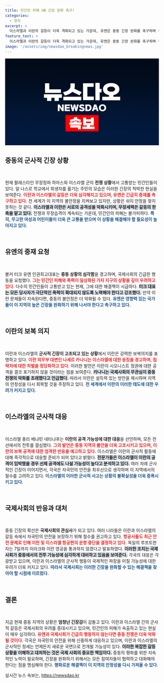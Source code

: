 ```yaml
---
title: 민간인 피해 UN 긴장 완화 촉구!
categories:
  - 정치
excerpt: >
  이스라엘과 이란의 갈등이 더욱 격화되고 있는 가운데, 유엔은 중동 긴장 완화를 촉구하며 국제사회의 행동을 요청했다. 이란은 이스라엘에 대한 보복 의지를 피력하고, 이스라엘은 선제 공격 가능성을 시사하며 상황이 급박하게 돌아가고 있다.
feature_text: >
  이스라엘과 이란의 갈등이 더욱 격화되고 있는 가운데, 유엔은 중동 긴장 완화를 촉구하며 국제사회의 행동을 요청했다. 이란은 이스라엘에 대한 보복 의지를 피력하고, 이스라엘은 선제 공격 가능성을 시사하며 상황이 급박하게 돌아가고 있다.
image: '/assets/img/newsdao_breakingnews.jpg'
---
```


<p><img src="/assets/img/newsdao_breakingnews.jpg" alt="cryptoinkorea 속보" /></p>

<h2 data-ke-size="size26">중동의 군사적 긴장 상황</h2>

<p data-ke-size="size16">&nbsp;</p>

<p>현재 팔레스타인 무장정파 하마스와 이스라엘 군의 <strong>전쟁 상황</strong>에서 고통받는 민간인들이 있다. 알 나스르 학교에서 희생자를 옮기는 주민의 모습은 이러한 긴장의 척박한 현실을 보여준다. <b><span style="color: #ee2323;">이란과 이스라엘의 갈등은 더욱 심각해지고 있으며, 유엔은 긴급히 중재를 촉구하고 있다.</span></b> 전 세계가 이 지역의 불안정을 지켜보고 있지만, 상황은 쉬이 안정을 찾지 못하는 것 같다. <b><span style="background-color: #21538527;">이스라엘과 이란은 서로의 공격성을 악화시키며, 무장세력은 갈등의 한 축을 맡고 있다.</span></b> 전쟁과 무장습격이 계속되는 가운데, 민간인의 피해는 불가피하다. <b><span style="color: #1a5490;">특히, 무고한 여성과 어린이들이 더욱 큰 고통을 받으며 이 상황을 해결해야 할 필요성이 높아지고 있다.</span></b></p>

<p data-ke-size="size16">&nbsp;</p>

<h2 data-ke-size="size26">유엔의 중재 요청</h2>

<p data-ke-size="size16">&nbsp;</p>

<p>볼커 터크 유엔 인권최고대표는 <strong>중동 상황의 심각함</strong>을 경고하며, 국제사회의 긴급한 행동을 요청했다. <b><span style="color: #ee2323;">그는 민간인 피해와 폭력이 일상화된 가자 지구의 상황을 깊이 우려하고 있다.</span></b> 다수의 민간인들이 고통받고 있는 현재, 그에 대한 해결책이 시급하다. <b><span style="background-color: #21538527;">터크 대표는 모든 당사자가 극단적인 폭력이 확대되지 않도록 노력해야 한다고 강조했다.</span></b> 만약 이런 문제들이 지속된다면, 중동의 불안정은 더 악화될 수 있다. <b><span style="color: #1a5490;">유엔은 영향력 있는 국가들이 이 지역의 높은 긴장을 완화하기 위해 나서야 한다고 촉구하고 있다.</span></b></p>

<p data-ke-size="size16">&nbsp;</p>

<h2 data-ke-size="size26">이란의 보복 의지</h2>

<p data-ke-size="size16">&nbsp;</p>

<p>이란과 이스라엘의 <strong>군사적 긴장이 고조되고 있는 상황</strong>에서 이란은 강력한 보복의지를 표명하고 있다. <b><span style="color: #ee2323;">이란 외무부 대변인 나세르 카나니는 이스라엘에 대한 응징을 경고하며, 침략자에 대한 처벌을 정당화하고 있다.</span></b> 이러한 발언은 이란이 시오니스트 정권에 대한 공격을 결코 포기하지 않을 것이라는 점을 보여준다. <b><span style="background-color: #21538527;">카나니는 국제사회의 무관심이 중동 전쟁의 악화를 초래했다고 언급했다.</span></b> 따라서 이란은 설득력 있는 방안을 제시하며 지역의 안정성을 다시 회복할 것을 주장하고 있다. <b><span style="color: #1a5490;">전 세계에서 이란의 이러한 태도에 대한 우려가 커지고 있다.</span></b></p>

<p data-ke-size="size16">&nbsp;</p>

<h2 data-ke-size="size26">이스라엘의 군사적 대응</h2>

<p data-ke-size="size16">&nbsp;</p>

<p>이스라엘 총리 베냐민 네타냐후는 <strong>이란의 공격 가능성에 대한 대응</strong>을 선언하며, 모든 전선에서의 전투를 결심했다. <b><span style="color: #ee2323;">그의 발언은 중동 지역의 불안을 더욱 고조시키고 있으며, 이란의 보복 공격에 대한 엄격한 반응을 예고하고 있다.</span></b> 이스라엘은 이란의 군사적 활동에 대해 즉각적으로 대응할 준비가 되어 있다고 밝혔다. <b><span style="background-color: #21538527;">전문가들은 이스라엘이 이란의 공격이 임박했을 경우 선제 공격에도 나설 가능성이 높다고 분석하고 있다.</span></b> 여러 차례 군사적인 긴장이 이어지면서, 각국은 자국민의 안전을 최우선으로 생각하며 이 지역에서의 철수를 고려하고 있다. <b><span style="color: #1a5490;">이스라엘의 이러한 군사적 사고는 상황의 불확실성을 더욱 증폭시키고 있다.</span></b></p>

<p data-ke-size="size16">&nbsp;</p>

<h2 data-ke-size="size26">국제사회의 반응과 대처</h2>

<p data-ke-size="size16">&nbsp;</p>

<p>중동 긴장의 확산은 <strong>국제사회의 관심사</strong>가 되고 있다. 여러 나라들은 이란과 이스라엘의 갈등 속에서 자국민의 안전을 보장하기 위해 철수를 권고하고 있다. <b><span style="color: #ee2323;">항공사들도 최근 안전 문제로 인해 이란 및 이스라엘 항공편의 운항 중단을 결정하고 있다.</span></b> 독일의 루프트한자는 7일까지 이라크와 이란 영공을 통과하지 않겠다고 발표하였다. <b><span style="background-color: #21538527;">이러한 조치는 국제사회가 중동에서의 전투 가능성에 심각하게 대비하고 있음을 보여준다.</span></b> 각국의 대응은 각광받고 있으며, 이란과 이스라엘의 군사적 행동이 국제적인 파장을 미칠 가능성에 대한 우려가 더욱 커지고 있다. <b><span style="color: #1a5490;">따라서 국제사회는 이러한 긴장을 완화할 수 있는 해결책을 찾아야 할 시점에 이르렀다.</span></b></p>

<p data-ke-size="size16">&nbsp;</p>

<h2 data-ke-size="size26">결론</h2>

<p data-ke-size="size16">&nbsp;</p>

<p>지금 현재 중동 지역의 상황은 <strong>엄청난 긴장감</strong>이 감돌고 있다. 이란과 이스라엘 간의 군사적 갈등은 국제사회의 우려를 증대시키고 있으며, 민간인의 피해가 속출하고 있는 현실이 매우 심각하다. <b><span style="color: #ee2323;">유엔과 국제사회가 긴급히 행동하지 않는다면 중동 전쟁은 더욱 악화될 것이다.</span></b> 각국은 자국민의 안전을 위해 신중하게 대응하고 있으며, 이란과 이스라엘의 군사적인 정세는 언제든지 새로운 국면으로 전개될 가능성이 있다. <b><span style="background-color: #21538527;">이러한 복잡한 갈등 상황을 이해하고 대처하는 것은 국제 사회의 중요한 책임이다.</span></b> 중동의 평화를 위한 지속적인 노력이 필요하며, 긴장을 완화하기 위해서는 모든 참여자들이 협력하고 대화해야 한다는 점을 명심해야 한다. <b><span style="color: #1a5490;">평화로운 해결책이 이 지역의 안정성을 다시 가져올 수 있다.</span></b></p>
실시간 뉴스 속보는, <a href="https://newsdao.kr" rel="dofollow">https://newsdao.kr</a>



